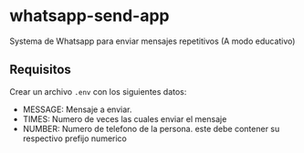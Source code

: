 # whatsapp-send-app
Systema de Whatsapp para enviar mensajes repetitivos (A modo educativo)

## Requisitos

Crear un archivo ```.env``` con los siguientes datos:
- MESSAGE: Mensaje a enviar.
- TIMES: Numero de veces las cuales enviar el mensaje
- NUMBER: Numero de telefono de la persona. este debe contener su respectivo prefijo numerico



